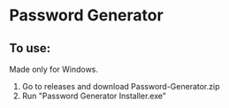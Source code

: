 # Password Generator

## To use:
<p>Made only for Windows.</p>
<ol>
  <li>Go to releases and download Password-Generator.zip</li>
  <li>Run "Password Generator Installer.exe"</li>
</ol>
